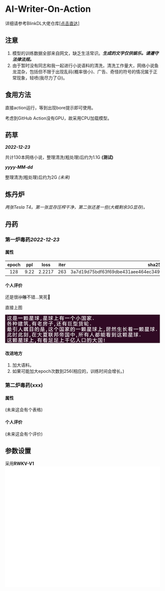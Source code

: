 # AI-Writer-On-Action
详细请参考BlinkDL大佬仓库[[点击直达]](https://github.com/BlinkDL/AI-Writer/)

## 注意
1. 模型的训练数据全部来自网文，缺乏生活常识。***生成的文字仅供娱乐。请遵守法律法规。***
2. 由于暂时没有同志和我一起进行小说语料的清洗，清洗工作量大，网络小说鱼龙混杂，包括但不限于出现乱码(概率很小)、广告、奇怪的符号的情况属于正常现象，轻喷(我尽力了:disappointed_relieved:)。

## 食用方法
直接action运行，等到出现bore提示即可使用。

考虑到GitHub Action没有GPU，故采用CPU加载模型。

## 药草
***2022-12-23***

共计130本网络小说，整理清洗(粗处理)后约为1.1G
**(测试)**

***yyyy-MM-dd***

整理清洗(粗处理)后约为2G *(未来)*

## 炼丹炉
*两张Tesla T4。第一张显存压榨干净，第二张还差一些(大概剩余3G显存)。*

## 丹药
### 第一炉毒药*2022-12-23*
#### 属性

| **epoch** | **ppl** | **loss** | **iter** |                          **sha256**                          |
| :-------: | :-----: | :------: | :------: | :----------------------------------------------------------: |
|    128    |  9.22   |  2.2217  |   263    | 3a7d19d75bdf63f69dbe431aee464ec349894367151d650e269e2f59438553bc |

#### 个人评价
还是很~~沙雕~~不错...笑死:rofl:

直接上图

![trained-epoch128-1-16](./assets/trained-epoch128-1-16.png)

#### 改进地方

1. 加大语料。
2. 如果可能加大epoch次数到256(相应的，训练时间会增长。)

### 第二炉毒药(xxx)

#### 属性
(未来这会有个表格)

#### 个人评价
(未来这会有个评价)

## 参数设置
采用**RWKV-V1**
![参数设置](./assets/param.svg)
